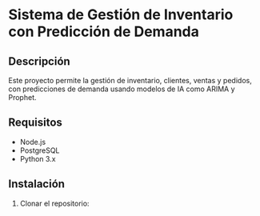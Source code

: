 # Sistema de Gestión de Inventario con Predicción de Demanda

## Descripción
Este proyecto permite la gestión de inventario, clientes, ventas y pedidos, con predicciones de demanda usando modelos de IA como ARIMA y Prophet.

## Requisitos
- Node.js
- PostgreSQL
- Python 3.x

## Instalación

1. Clonar el repositorio:
